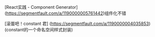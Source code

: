


[React实践 - Component Generator]
(https://segmentfault.com/a/1190000005761442)组件化不错

[滚蛋吧！constant 君]
(https://segmentfault.com/a/1190000004035853)(constant的一个命名空间样式封装)
